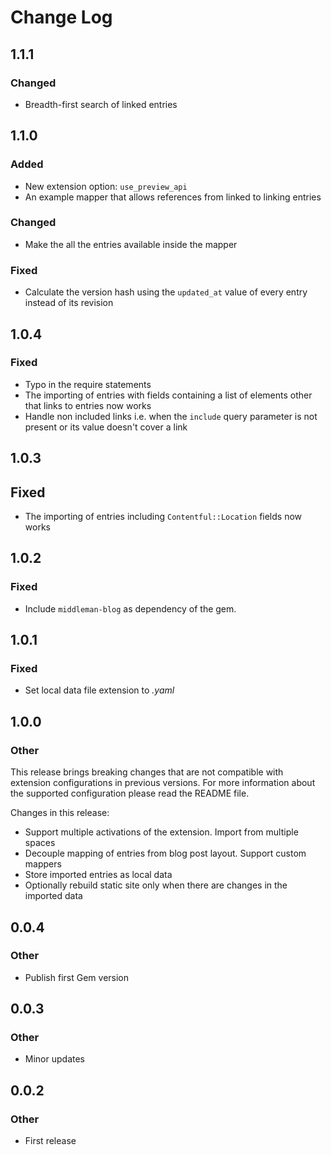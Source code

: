 # Change Log

## 1.1.1
### Changed
* Breadth-first search of linked entries

## 1.1.0
### Added
* New extension option: `use_preview_api`
* An example mapper that allows references from linked to linking entries

### Changed
* Make the all the entries available inside the mapper

### Fixed
* Calculate the version hash using the `updated_at` value of every entry instead of its revision

## 1.0.4
### Fixed
* Typo in the require statements
* The importing of entries with fields containing a list of elements other that links to entries now works
* Handle non included links i.e. when the `include` query parameter is not present or its value doesn't cover a link

## 1.0.3
## Fixed
* The importing of entries including `Contentful::Location` fields now works


## 1.0.2
### Fixed
* Include `middleman-blog` as dependency of the gem.

## 1.0.1
### Fixed
* Set local data file extension to *.yaml*

## 1.0.0
### Other
This release brings breaking changes that are not compatible with extension configurations in
previous versions. For more information about the supported configuration please read the
README file.

Changes in this release:

* Support multiple activations of the extension. Import from multiple spaces
* Decouple mapping of entries from blog post layout. Support custom mappers
* Store imported entries as local data
* Optionally rebuild static site only when there are changes in the imported data

## 0.0.4
### Other
* Publish first Gem version

## 0.0.3

### Other
* Minor updates


## 0.0.2
### Other
* First release
